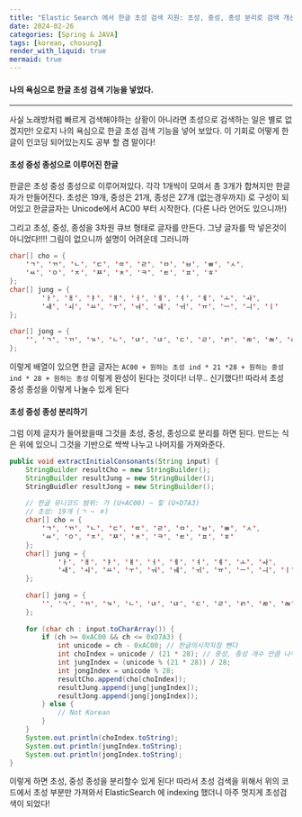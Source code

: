 ```yaml
---
title: "Elastic Search 에서 한글 초성 검색 지원: 초성, 중성, 종성 분리로 검색 개선하기"
date: 2024-02-26
categories: [Spring & JAVA]
tags: [korean, chosung]
render_with_liquid: true
mermaid: true
---
```

#### 나의 욕심으로 한글 초성 검색 기능을 넣었다.
---
사실 노래방처럼 빠르게 검색해야하는 상황이 아니라면 초성으로 검색하는 일은 별로 없겠지만! 오로지 나의 욕심으로 한글 초성 검색 기능을 넣어 보았다. 이 기회로 어떻게 한글이 인코딩 되어있는지도 공부 할 겸 말이다!

#### 초성 중성 종성으로 이루어진 한글
한글은 초성 중성 종성으로 이루어져있다. 각각 1개씩이 모여서 총 3개가 합쳐지만 한글자가 만들어진다.
초성은 19개, 중성은 21개, 종성은 27개 (없는경우까지) 로 구성이 되어있고 
한글글자는 Unicode에서 AC00 부터 시작한다. (다른 나라 언어도 있으니까!)


그리고 초성, 중성, 종성을 3차원 큐브 형태로 글자를 만든다. 그냥 글자를 막 넣은것이 아니었다!!!! 그림이 없으니까 설명이 어려운데
그러니까
```java
char[] cho = {
	'ㄱ', 'ㄲ', 'ㄴ', 'ㄷ', 'ㄸ', 'ㄹ', 'ㅁ', 'ㅂ', 'ㅃ', 'ㅅ',
	'ㅆ', 'ㅇ', 'ㅈ', 'ㅉ', 'ㅊ', 'ㅋ', 'ㅌ', 'ㅍ', 'ㅎ'
};
char[] jung = {
		'ㅏ', 'ㅐ', 'ㅑ', 'ㅒ', 'ㅓ', 'ㅔ', 'ㅕ', 'ㅖ', 'ㅗ', 'ㅘ',
		'ㅙ', 'ㅚ', 'ㅛ', 'ㅜ', 'ㅝ', 'ㅞ', 'ㅟ', 'ㅠ', 'ㅡ', 'ㅢ', 'ㅣ'
};
	
char[] jong = {
	'', 'ㄱ', 'ㄲ', 'ㄳ', 'ㄴ', 'ㄵ', 'ㄶ', 'ㄷ', 'ㄹ', 'ㄺ', 'ㄻ', 'ㄼ', 'ㄽ', 'ㄾ', 'ㄿ', 'ㅀ', 'ㅁ', 'ㅂ', 'ㅄ', 'ㅅ', 'ㅆ', 'ㅇ', 'ㅈ', 'ㅊ', 'ㅋ', 'ㅌ', 'ㅍ', 'ㅎ'
};
```
이렇게 배열이 있으면 한글 글자는 
`AC00 + 원하는 초성 ind * 21 *28 + 원하는 중성 ind * 28 + 원하는 종성` 이렇게 완성이 된다는 것이다!
너무.. 신기했다!! 따라서 초성 중성 종성을 이렇게 나눌수 있게 된다
#### 초성 중성 종성 분리하기
그럼 이제 글자가 들어왔을때 그것을 초성, 중성, 종성으로 분리를 하면 된다. 만드는 식은 위에 있으니 그것을 기반으로 쌱쌱 나누고 나머지를 가져와준다.

```java
public void extractInitialConsonants(String input) {
	StringBuilder resultCho = new StringBuilder();
	StringBuilder resultJung = new StringBuilder(); 
	StringBuidler resultJong = new StringBuilder();
	
	// 한글 유니코드 범위: 가 (U+AC00) ~ 힣 (U+D7A3)
	// 초성: 19개 (ㄱ ~ ㅎ)
	char[] cho = {
		'ㄱ', 'ㄲ', 'ㄴ', 'ㄷ', 'ㄸ', 'ㄹ', 'ㅁ', 'ㅂ', 'ㅃ', 'ㅅ',
		'ㅆ', 'ㅇ', 'ㅈ', 'ㅉ', 'ㅊ', 'ㅋ', 'ㅌ', 'ㅍ', 'ㅎ'
	};
	char[] jung = {
            'ㅏ', 'ㅐ', 'ㅑ', 'ㅒ', 'ㅓ', 'ㅔ', 'ㅕ', 'ㅖ', 'ㅗ', 'ㅘ',
            'ㅙ', 'ㅚ', 'ㅛ', 'ㅜ', 'ㅝ', 'ㅞ', 'ㅟ', 'ㅠ', 'ㅡ', 'ㅢ', 'ㅣ'
    };
        
    char[] jong = {
        '', 'ㄱ', 'ㄲ', 'ㄳ', 'ㄴ', 'ㄵ', 'ㄶ', 'ㄷ', 'ㄹ', 'ㄺ', 'ㄻ', 'ㄼ', 'ㄽ', 'ㄾ', 'ㄿ', 'ㅀ', 'ㅁ', 'ㅂ', 'ㅄ', 'ㅅ', 'ㅆ', 'ㅇ', 'ㅈ', 'ㅊ', 'ㅋ', 'ㅌ', 'ㅍ', 'ㅎ'
    };
	
	for (char ch : input.toCharArray()) {
		if (ch >= 0xAC00 && ch <= 0xD7A3) {
			int unicode = ch - 0xAC00; // 한글의시작지점 뺀다
			int choIndex = unicode / (21 * 28); // 중성, 종성 개수 만큼 나누다
			int jungIndex = (unicode % (21 * 28)) / 28;
			int jongIndex = unicode % 28;
			resultCho.append(cho[choIndex]);
			resultJung.append(jung[jungIndex]);
			resultJong.append(jong[jongIndex]);
		} else {
			// Not Korean  
		}
	}
	System.out.println(choIndex.toString);
	System.out.println(jungIndex.toString);
	System.out.println(jongIndex.toString);
}
```

이렇게 하면 초성, 중성 종성을 분리할수 있게 된다! 따라서 초성 검색을 위해서 위의 코드에서 초성 부분만 가져와서 ElasticSearch 에 indexing 했더니 아주 멋지게 초성검색이 되었다!